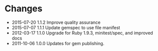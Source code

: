 # Changes

* 2015-07-20 1.1.2 Improve quality assurance
* 2015-07-07 1.1.1 Update gemspec to use file manifest
* 2012-03-17 1.1.0 Upgrade for Ruby 1.9.3, minitest/spec, and improved docs
* 2011-10-06 1.0.0 Updates for gem publishing.
